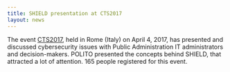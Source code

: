 ```yaml
---
title: SHIELD presentation at CTS2017
layout: news
---
```


The event [CTS2017][1], held in Rome (Italy) on April 4, 2017, has presented and discussed cybersecurity issues with Public Administration IT administrators and decision-makers. POLITO presented the concepts behind SHIELD, that attracted a lot of attention. 165 people registered for this event.

[1]: http://www.csipiemonte.it/web/it/comunicazione/iniziative-ed-eventi/1245-cyber-security
